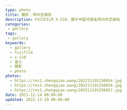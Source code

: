 ```yaml
---
type: photo
title: 摄影：郑州芝麻街
description: FUJIFILM X-S10，摄于中国河南省郑州市芝麻街
categories:
 - gallery
tags:
 - gallery
keywords:
  - gallery
  - fujifilm
  - x-s10
  - 富士
  - 摄影
  - photo
photos:
  - https://res1.zhengqiao.wang/202211191250854.jpg
  - https://res1.zhengqiao.wang/202211191250856.jpg
  - https://res1.zhengqiao.wang/202211191250857.jpg
date: 2021-12-14 08:00:00
updated: 2022-11-19 00:00:00
---
```

